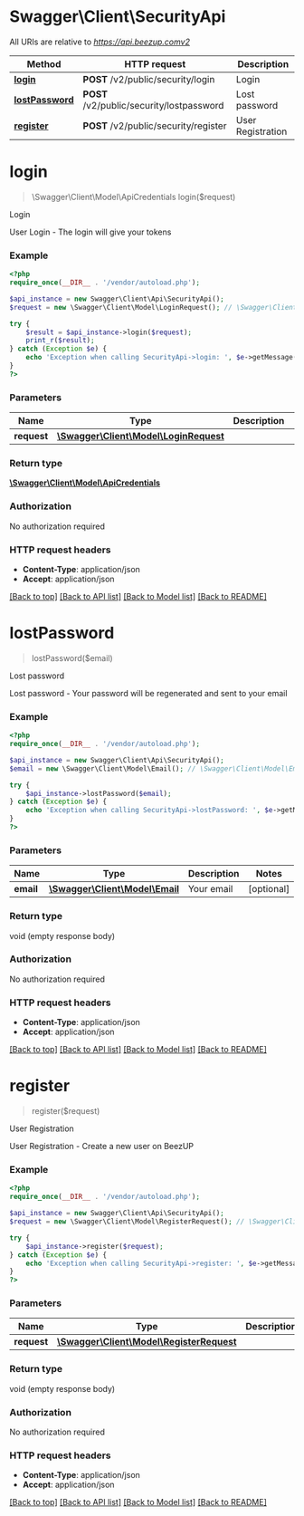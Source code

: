 # Swagger\Client\SecurityApi

All URIs are relative to *https://api.beezup.comv2*

Method | HTTP request | Description
------------- | ------------- | -------------
[**login**](SecurityApi.md#login) | **POST** /v2/public/security/login | Login
[**lostPassword**](SecurityApi.md#lostPassword) | **POST** /v2/public/security/lostpassword | Lost password
[**register**](SecurityApi.md#register) | **POST** /v2/public/security/register | User Registration


# **login**
> \Swagger\Client\Model\ApiCredentials login($request)

Login

User Login - The login will give your tokens

### Example
```php
<?php
require_once(__DIR__ . '/vendor/autoload.php');

$api_instance = new Swagger\Client\Api\SecurityApi();
$request = new \Swagger\Client\Model\LoginRequest(); // \Swagger\Client\Model\LoginRequest | 

try {
    $result = $api_instance->login($request);
    print_r($result);
} catch (Exception $e) {
    echo 'Exception when calling SecurityApi->login: ', $e->getMessage(), PHP_EOL;
}
?>
```

### Parameters

Name | Type | Description  | Notes
------------- | ------------- | ------------- | -------------
 **request** | [**\Swagger\Client\Model\LoginRequest**](../Model/\Swagger\Client\Model\LoginRequest.md)|  | [optional]

### Return type

[**\Swagger\Client\Model\ApiCredentials**](../Model/ApiCredentials.md)

### Authorization

No authorization required

### HTTP request headers

 - **Content-Type**: application/json
 - **Accept**: application/json

[[Back to top]](#) [[Back to API list]](../../README.md#documentation-for-api-endpoints) [[Back to Model list]](../../README.md#documentation-for-models) [[Back to README]](../../README.md)

# **lostPassword**
> lostPassword($email)

Lost password

Lost password - Your password will be regenerated and sent to your email

### Example
```php
<?php
require_once(__DIR__ . '/vendor/autoload.php');

$api_instance = new Swagger\Client\Api\SecurityApi();
$email = new \Swagger\Client\Model\Email(); // \Swagger\Client\Model\Email | Your email

try {
    $api_instance->lostPassword($email);
} catch (Exception $e) {
    echo 'Exception when calling SecurityApi->lostPassword: ', $e->getMessage(), PHP_EOL;
}
?>
```

### Parameters

Name | Type | Description  | Notes
------------- | ------------- | ------------- | -------------
 **email** | [**\Swagger\Client\Model\Email**](../Model/\Swagger\Client\Model\Email.md)| Your email | [optional]

### Return type

void (empty response body)

### Authorization

No authorization required

### HTTP request headers

 - **Content-Type**: application/json
 - **Accept**: application/json

[[Back to top]](#) [[Back to API list]](../../README.md#documentation-for-api-endpoints) [[Back to Model list]](../../README.md#documentation-for-models) [[Back to README]](../../README.md)

# **register**
> register($request)

User Registration

User Registration - Create a new user on BeezUP

### Example
```php
<?php
require_once(__DIR__ . '/vendor/autoload.php');

$api_instance = new Swagger\Client\Api\SecurityApi();
$request = new \Swagger\Client\Model\RegisterRequest(); // \Swagger\Client\Model\RegisterRequest | 

try {
    $api_instance->register($request);
} catch (Exception $e) {
    echo 'Exception when calling SecurityApi->register: ', $e->getMessage(), PHP_EOL;
}
?>
```

### Parameters

Name | Type | Description  | Notes
------------- | ------------- | ------------- | -------------
 **request** | [**\Swagger\Client\Model\RegisterRequest**](../Model/\Swagger\Client\Model\RegisterRequest.md)|  | [optional]

### Return type

void (empty response body)

### Authorization

No authorization required

### HTTP request headers

 - **Content-Type**: application/json
 - **Accept**: application/json

[[Back to top]](#) [[Back to API list]](../../README.md#documentation-for-api-endpoints) [[Back to Model list]](../../README.md#documentation-for-models) [[Back to README]](../../README.md)

